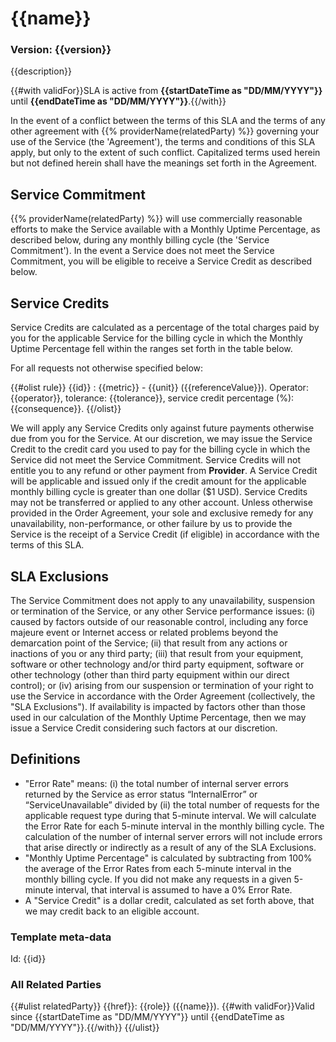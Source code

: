 # {{name}}
### Version: {{version}}

{{description}}

{{#with validFor}}SLA is active from **{{startDateTime as "DD/MM/YYYY"}}** until **{{endDateTime as "DD/MM/YYYY"}}**.{{/with}}

In the event of a conflict between the terms of this SLA and the terms of any other agreement with {{% providerName(relatedParty) %}} governing your use of the Service (the 'Agreement'), the terms and conditions of this SLA apply, but only to the extent of such conflict. Capitalized terms used herein but not defined herein shall have the meanings set forth in the Agreement.

## Service Commitment
{{% providerName(relatedParty) %}} will use commercially reasonable efforts to make the Service available with a Monthly Uptime Percentage, as described below, during any monthly billing cycle (the 'Service Commitment'). In the event a Service does not meet the Service Commitment, you will be eligible to receive a Service Credit as described below.

## Service Credits
Service Credits are calculated as a percentage of the total charges paid by you for the applicable Service for the billing cycle in which the Monthly Uptime Percentage fell within the ranges set forth in the table below.

For all requests not otherwise specified below:

{{#olist rule}}
{{id}} : {{metric}} - {{unit}} ({{referenceValue}}). Operator: {{operator}}, tolerance: {{tolerance}}, service credit percentage (%): {{consequence}}.
{{/olist}}

We will apply any Service Credits only against future payments otherwise due from you for the Service. At our discretion, we may issue the Service Credit to the credit card you used to pay for the billing cycle in which the Service did not meet the Service Commitment. Service Credits will not entitle you to any refund or other payment from **Provider**. A Service Credit will be applicable and issued only if the credit amount for the applicable monthly billing cycle is greater than one dollar ($1 USD). Service Credits may not be transferred or applied to any other account. Unless otherwise provided in the Order Agreement, your sole and exclusive remedy for any unavailability, non-performance, or other failure by us to provide the Service is the receipt of a Service Credit (if eligible) in accordance with the terms of this SLA.

## SLA Exclusions
The Service Commitment does not apply to any unavailability, suspension or termination of the Service, or any other Service performance issues: (i) caused by factors outside of our reasonable control, including any force majeure event or Internet access or related problems beyond the demarcation point of the Service; (ii) that result from any actions or inactions of you or any third party; (iii) that result from your equipment, software or other technology and/or third party equipment, software or other technology (other than third party equipment within our direct control); or (iv) arising from our suspension or termination of your right to use the Service in accordance with the Order Agreement (collectively, the "SLA Exclusions"). If availability is impacted by factors other than those used in our calculation of the Monthly Uptime Percentage, then we may issue a Service Credit considering such factors at our discretion.

## Definitions
- "Error Rate" means: (i) the total number of internal server errors returned by the Service as error status “InternalError” or “ServiceUnavailable” divided by (ii) the total number of requests for the applicable request type during that 5-minute interval. We will calculate the Error Rate for each 5-minute interval in the monthly billing cycle. The calculation of the number of internal server errors will not include errors that arise directly or indirectly as a result of any of the SLA Exclusions.
- "Monthly Uptime Percentage" is calculated by subtracting from 100% the average of the Error Rates from each 5-minute interval in the monthly billing cycle. If you did not make any requests in a given 5-minute interval, that interval is assumed to have a 0% Error Rate.
- A "Service Credit" is a dollar credit, calculated as set forth above, that we may credit back to an eligible account.

### Template meta-data
Id: {{id}}

### All Related Parties
{{#ulist relatedParty}}
{{href}}: {{role}} ({{name}}). {{#with validFor}}Valid since {{startDateTime as "DD/MM/YYYY"}} until {{endDateTime as "DD/MM/YYYY"}}.{{/with}}
{{/ulist}}
